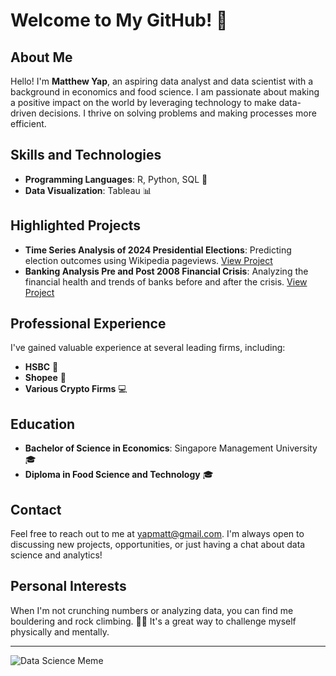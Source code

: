 # Welcome to My GitHub! 👋

## About Me
Hello! I'm **Matthew Yap**, an aspiring data analyst and data scientist with a background in economics and food science. I am passionate about making a positive impact on the world by leveraging technology to make data-driven decisions. I thrive on solving problems and making processes more efficient.

## Skills and Technologies
- **Programming Languages**: R, Python, SQL 🐍
- **Data Visualization**: Tableau 📊

## Highlighted Projects
- **Time Series Analysis of 2024 Presidential Elections**: Predicting election outcomes using Wikipedia pageviews. [View Project](link-to-repo)
- **Banking Analysis Pre and Post 2008 Financial Crisis**: Analyzing the financial health and trends of banks before and after the crisis. [View Project](link-to-repo)

## Professional Experience
I've gained valuable experience at several leading firms, including:
- **HSBC** 💼
- **Shopee** 🛒
- **Various Crypto Firms** 💻

## Education
- **Bachelor of Science in Economics**: Singapore Management University 🎓
- **Diploma in Food Science and Technology** 🎓

## Contact
Feel free to reach out to me at yapmatt@gmail.com. I'm always open to discussing new projects, opportunities, or just having a chat about data science and analytics!

## Personal Interests
When I'm not crunching numbers or analyzing data, you can find me bouldering and rock climbing. 🧗‍♂️ It's a great way to challenge myself physically and mentally.

---

![Data Science Meme](https://www.siliconrepublic.com/wp-content/uploads/2014/12/201501/data-scientist-meme-main.jpg)


<!---
mattyapers/mattyapers is a ✨ special ✨ repository because its `README.md` (this file) appears on your GitHub profile.
You can click the Preview link to take a look at your changes.
--->
